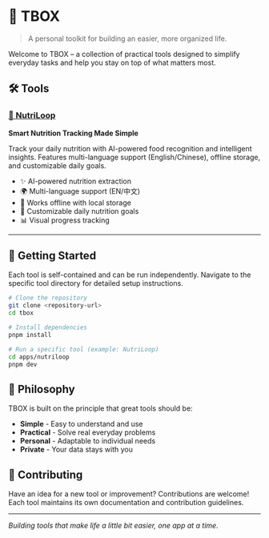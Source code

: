 # 🧰 TBOX

> A personal toolkit for building an easier, more organized life.

Welcome to TBOX – a collection of practical tools designed to simplify everyday tasks and help you stay on top of what matters most.

## 🛠️ Tools

### [🍎 NutriLoop](./apps/nutriloop)
**Smart Nutrition Tracking Made Simple**

Track your daily nutrition with AI-powered food recognition and intelligent insights. Features multi-language support (English/Chinese), offline storage, and customizable daily goals.

- ✨ AI-powered nutrition extraction
- 🌍 Multi-language support (EN/中文)
- 📱 Works offline with local storage
- 🎯 Customizable daily nutrition goals
- 📊 Visual progress tracking

---

## 🚀 Getting Started

Each tool is self-contained and can be run independently. Navigate to the specific tool directory for detailed setup instructions.

```bash
# Clone the repository
git clone <repository-url>
cd tbox

# Install dependencies
pnpm install

# Run a specific tool (example: NutriLoop)
cd apps/nutriloop
pnpm dev
```

## 🎯 Philosophy

TBOX is built on the principle that great tools should be:
- **Simple** - Easy to understand and use
- **Practical** - Solve real everyday problems
- **Personal** - Adaptable to individual needs
- **Private** - Your data stays with you

## 🤝 Contributing

Have an idea for a new tool or improvement? Contributions are welcome! Each tool maintains its own documentation and contribution guidelines.

---

*Building tools that make life a little bit easier, one app at a time.*
  